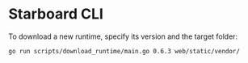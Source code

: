 # Starboard CLI

To download a new runtime, specify its version and the target folder:
```bash
go run scripts/download_runtime/main.go 0.6.3 web/static/vendor/
```
